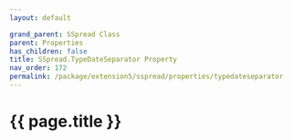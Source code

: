 ```yaml
---
layout: default

grand_parent: SSpread Class
parent: Properties
has_children: false
title: SSpread.TypeDateSeparator Property
nav_order: 172
permalink: /package/extension5/sspread/properties/typedateseparator
---
```

# {{ page.title }}